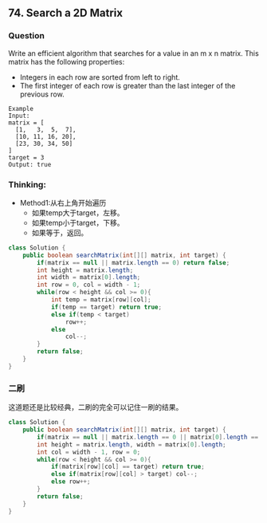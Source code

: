 ## 74. Search a 2D Matrix

### Question
Write an efficient algorithm that searches for a value in an m x n matrix. This matrix has the following properties:
* Integers in each row are sorted from left to right.
* The first integer of each row is greater than the last integer of the previous row.

```
Example
Input:
matrix = [
  [1,   3,  5,  7],
  [10, 11, 16, 20],
  [23, 30, 34, 50]
]
target = 3
Output: true
```
### Thinking:
* Method1:从右上角开始遍历
	* 如果temp大于target，左移。
	* 如果temp小于target，下移。
	* 如果等于，返回。

```Java
class Solution {
    public boolean searchMatrix(int[][] matrix, int target) {
        if(matrix == null || matrix.length == 0) return false;
        int height = matrix.length;
        int width = matrix[0].length;
        int row = 0, col = width - 1;
        while(row < height && col >= 0){
            int temp = matrix[row][col];
            if(temp == target) return true;
            else if(temp < target)
                row++;
            else
                col--;
        }
        return false;
    }
}
```

### 二刷
这道题还是比较经典，二刷的完全可以记住一刷的结果。
```Java
class Solution {
    public boolean searchMatrix(int[][] matrix, int target) {
        if(matrix == null || matrix.length == 0 || matrix[0].length == 0) return false;
        int height = matrix.length, width = matrix[0].length;
        int col = width - 1, row = 0;
        while(row < height && col >= 0){
            if(matrix[row][col] == target) return true;
            else if(matrix[row][col] > target) col--;
            else row++;
        }
        return false;
    }
}
```
